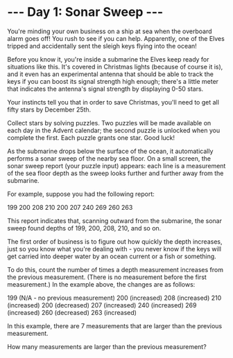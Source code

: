 # --- Day 1: Sonar Sweep ---

   You're minding your own business on a ship at sea when the overboard alarm
   goes off! You rush to see if you can help. Apparently, one of the Elves
   tripped and accidentally sent the sleigh keys flying into the ocean!

   Before you know it, you're inside a submarine the Elves keep ready for
   situations like this. It's covered in Christmas lights (because of course
   it is), and it even has an experimental antenna that should be able to
   track the keys if you can boost its signal strength high enough; there's a
   little meter that indicates the antenna's signal strength by displaying
   0-50 stars.

   Your instincts tell you that in order to save Christmas, you'll need to
   get all fifty stars by December 25th.

   Collect stars by solving puzzles. Two puzzles will be made available on
   each day in the Advent calendar; the second puzzle is unlocked when you
   complete the first. Each puzzle grants one star. Good luck!

   As the submarine drops below the surface of the ocean, it automatically
   performs a sonar sweep of the nearby sea floor. On a small screen, the
   sonar sweep report (your puzzle input) appears: each line is a measurement
   of the sea floor depth as the sweep looks further and further away from
   the submarine.

   For example, suppose you had the following report:

 199
 200
 208
 210
 200
 207
 240
 269
 260
 263

   This report indicates that, scanning outward from the submarine, the sonar
   sweep found depths of 199, 200, 208, 210, and so on.

   The first order of business is to figure out how quickly the depth
   increases, just so you know what you're dealing with - you never know if
   the keys will get carried into deeper water by an ocean current or a fish
   or something.

   To do this, count the number of times a depth measurement increases from
   the previous measurement. (There is no measurement before the first
   measurement.) In the example above, the changes are as follows:

 199 (N/A - no previous measurement)
 200 (increased)
 208 (increased)
 210 (increased)
 200 (decreased)
 207 (increased)
 240 (increased)
 269 (increased)
 260 (decreased)
 263 (increased)

   In this example, there are 7 measurements that are larger than the
   previous measurement.

   How many measurements are larger than the previous measurement?

